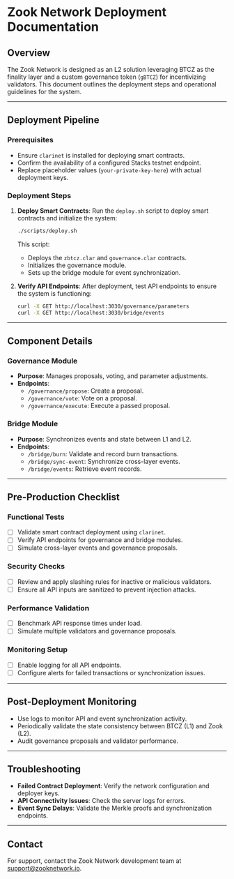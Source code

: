 # Zook Network Deployment Documentation

## Overview
The Zook Network is designed as an L2 solution leveraging BTCZ as the finality layer and a custom governance token (`gBTCZ`) for incentivizing validators. This document outlines the deployment steps and operational guidelines for the system.

---

## Deployment Pipeline

### Prerequisites
- Ensure `clarinet` is installed for deploying smart contracts.
- Confirm the availability of a configured Stacks testnet endpoint.
- Replace placeholder values (`your-private-key-here`) with actual deployment keys.

### Deployment Steps
1. **Deploy Smart Contracts**:
   Run the `deploy.sh` script to deploy smart contracts and initialize the system:
   ```bash
   ./scripts/deploy.sh
   ```

   This script:
   - Deploys the `zbtcz.clar` and `governance.clar` contracts.
   - Initializes the governance module.
   - Sets up the bridge module for event synchronization.

2. **Verify API Endpoints**:
   After deployment, test API endpoints to ensure the system is functioning:
   ```bash
   curl -X GET http://localhost:3030/governance/parameters
   curl -X GET http://localhost:3030/bridge/events
   ```

---

## Component Details

### Governance Module
- **Purpose**: Manages proposals, voting, and parameter adjustments.
- **Endpoints**:
  - `/governance/propose`: Create a proposal.
  - `/governance/vote`: Vote on a proposal.
  - `/governance/execute`: Execute a passed proposal.

### Bridge Module
- **Purpose**: Synchronizes events and state between L1 and L2.
- **Endpoints**:
  - `/bridge/burn`: Validate and record burn transactions.
  - `/bridge/sync-event`: Synchronize cross-layer events.
  - `/bridge/events`: Retrieve event records.

---

## Pre-Production Checklist

### Functional Tests
- [ ] Validate smart contract deployment using `clarinet`.
- [ ] Verify API endpoints for governance and bridge modules.
- [ ] Simulate cross-layer events and governance proposals.

### Security Checks
- [ ] Review and apply slashing rules for inactive or malicious validators.
- [ ] Ensure all API inputs are sanitized to prevent injection attacks.

### Performance Validation
- [ ] Benchmark API response times under load.
- [ ] Simulate multiple validators and governance proposals.

### Monitoring Setup
- [ ] Enable logging for all API endpoints.
- [ ] Configure alerts for failed transactions or synchronization issues.

---

## Post-Deployment Monitoring
- Use logs to monitor API and event synchronization activity.
- Periodically validate the state consistency between BTCZ (L1) and Zook (L2).
- Audit governance proposals and validator performance.

---

## Troubleshooting
- **Failed Contract Deployment**: Verify the network configuration and deployer keys.
- **API Connectivity Issues**: Check the server logs for errors.
- **Event Sync Delays**: Validate the Merkle proofs and synchronization endpoints.

---

## Contact
For support, contact the Zook Network development team at [support@zooknetwork.io](mailto:support@zooknetwork.io).

